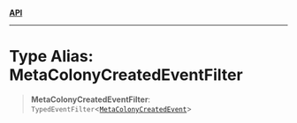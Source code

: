 [**API**](../../../README.md)

***

# Type Alias: MetaColonyCreatedEventFilter

> **MetaColonyCreatedEventFilter**: `TypedEventFilter`\<[`MetaColonyCreatedEvent`](MetaColonyCreatedEvent.md)\>
